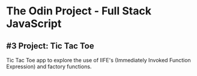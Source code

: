 # The Odin Project - Full Stack JavaScript

## #3 Project: Tic Tac Toe

Tic Tac Toe app to explore the use of IIFE's (Immediately Invoked Function Expression) and factory functions.
